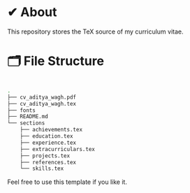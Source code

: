 # ✔ About 
This repository stores the TeX source of my curriculum vitae.

# 🗂 File Structure 

```bash

.
├── cv_aditya_wagh.pdf
├── cv_aditya_wagh.tex
├── fonts
├── README.md
└── sections
    ├── achievements.tex
    ├── education.tex
    ├── experience.tex
    ├── extracurriculars.tex
    ├── projects.tex
    ├── references.tex
    └── skills.tex
```

Feel free to use this template if you like it.
